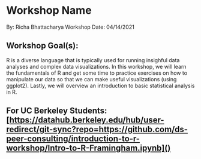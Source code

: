# Workshop Name
By: Richa Bhattacharya
Workshop Date: 04/14/2021

## Workshop Goal(s): 
R is a diverse language that is typically used for running insighful data analyses and complex data visualizations. In this workshop, we will learn the fundamentals of R and get some time to practice exercises on how to manipulate our data so that we can make useful visualizations (using ggplot2). Lastly, we will overview an introduction to basic statistical analysis in R.

## For UC Berkeley Students: [https://datahub.berkeley.edu/hub/user-redirect/git-sync?repo=https://github.com/ds-peer-consulting/introduction-to-r-workshop/Intro-to-R-Framingham.ipynb]()
